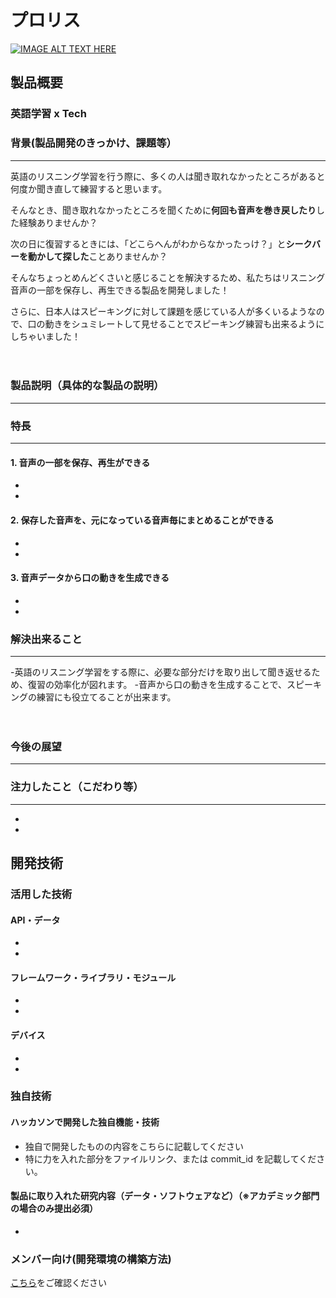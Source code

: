 # プロリス

[![IMAGE ALT TEXT HERE](https://jphacks.com/wp-content/uploads/2022/08/JPHACKS2022_ogp.jpg)](https://www.youtube.com/watch?v=LUPQFB4QyVo)

## 製品概要

### 英語学習 x Tech

### 背景(製品開発のきっかけ、課題等）
___
英語のリスニング学習を行う際に、多くの人は聞き取れなかったところがあると何度か聞き直して練習すると思います。

そんなとき、聞き取れなかったところを聞くために**何回も音声を巻き戻したり**した経験ありませんか？

次の日に復習するときには、「どこらへんがわからなかったっけ？」と**シークバーを動かして探した**ことありませんか？

そんなちょっとめんどくさいと感じることを解決するため、私たちはリスニング音声の一部を保存し、再生できる製品を開発しました！

さらに、日本人はスピーキングに対して課題を感じている人が多くいるようなので、口の動きをシュミレートして見せることでスピーキング練習も出来るようにしちゃいました！<br/><br/><br/>

### 製品説明（具体的な製品の説明）
___


### 特長
___


#### 1. 音声の一部を保存、再生ができる
-
-

#### 2. 保存した音声を、元になっている音声毎にまとめることができる
-
-

#### 3. 音声データから口の動きを生成できる
-
-

### 解決出来ること
___
-英語のリスニング学習をする際に、必要な部分だけを取り出して聞き返せるため、復習の効率化が図れます。
-音声から口の動きを生成することで、スピーキングの練習にも役立てることが出来ます。<br/><br/><br/>

### 今後の展望
___

### 注力したこと（こだわり等）
___

-
-

## 開発技術

### 活用した技術

#### API・データ

-
-

#### フレームワーク・ライブラリ・モジュール

-
-

#### デバイス

-
-

### 独自技術

#### ハッカソンで開発した独自機能・技術

- 独自で開発したものの内容をこちらに記載してください
- 特に力を入れた部分をファイルリンク、または commit_id を記載してください。

#### 製品に取り入れた研究内容（データ・ソフトウェアなど）（※アカデミック部門の場合のみ提出必須）

-

### メンバー向け(開発環境の構築方法)
[こちら](./DEVELOPMENT.md)をご確認ください
